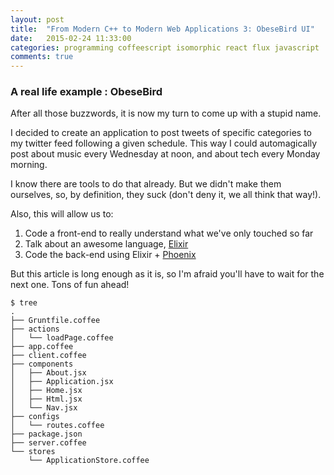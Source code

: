 ```yaml
---
layout: post
title:  "From Modern C++ to Modern Web Applications 3: ObeseBird UI"
date:   2015-02-24 11:33:00
categories: programming coffeescript isomorphic react flux javascript
comments: true
---
```


### A real life example : ObeseBird

After all those buzzwords, it is now my turn to come up with a stupid name.

I decided to create an application to post tweets of specific categories to my
twitter feed following a given schedule. This way I could automagically post
about music every Wednesday at noon, and about tech every Monday morning.

I know there are tools to do that already. But we didn't make them ourselves,
so, by definition, they suck (don't deny it, we all think that way!).

Also, this will allow us to:

1. Code a front-end to really understand what we've only touched so far
2. Talk about an awesome language, [Elixir](http://elixir-lang.org/)
3. Code the back-end using Elixir + [Phoenix](http://www.phoenixframework.org/)

But this article is long enough as it is, so I'm afraid you'll have to wait for
the next one. Tons of fun ahead!

```
$ tree
.
├── Gruntfile.coffee
├── actions
│   └── loadPage.coffee
├── app.coffee
├── client.coffee
├── components
│   ├── About.jsx
│   ├── Application.jsx
│   ├── Home.jsx
│   ├── Html.jsx
│   └── Nav.jsx
├── configs
│   └── routes.coffee
├── package.json
├── server.coffee
└── stores
    └── ApplicationStore.coffee
```

[coffeescript]: http://coffeescript.org/
[jsx]: http://facebook.github.io/react/docs/jsx-in-depth.html
[flux]: http://facebook.github.io/flux/docs/overview.html
[fluxxor]: http://fluxxor.com/what-is-flux.html
[fluxible]: http://fluxible.io

[javascriptref]: https://developer.mozilla.org/en-US/docs/Web/JavaScript/Reference
